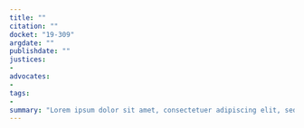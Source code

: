 ```yaml
---
title: ""
citation: ""
docket: "19-309"
argdate: ""
publishdate: ""
justices:
- 
advocates:
- 
tags:
- 
summary: "Lorem ipsum dolor sit amet, consectetuer adipiscing elit, sed diam nonummy nibh euismod tincidunt ut laoreet dolore magna aliquam erat volutpat. Ut wisi enim ad minim veniam, quis nostrud exerci tation ullamcorper suscipit lobortis nisl ut aliquip ex ea commodo consequat."
---
```


